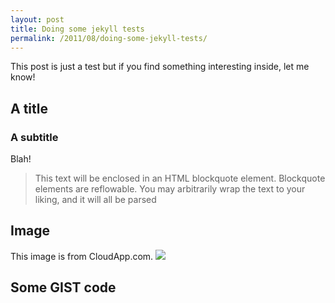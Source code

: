 ```yaml
---
layout: post
title: Doing some jekyll tests
permalink: /2011/08/doing-some-jekyll-tests/
---
```


This post is just a test but if you find something interesting inside, let me know!

## A title
### A subtitle

Blah!
> This text will be enclosed in an HTML blockquote element.
> Blockquote elements are reflowable. You may arbitrarily
> wrap the text to your liking, and it will all be parsed

## Image
This image is from CloudApp.com.
<img src="http://f.cl.ly/items/1e173q3Q0u343j2M2I2D/photo2.jpeg"/>

## Some GIST code
<script src="https://gist.github.com/1156742.js"> </script>

